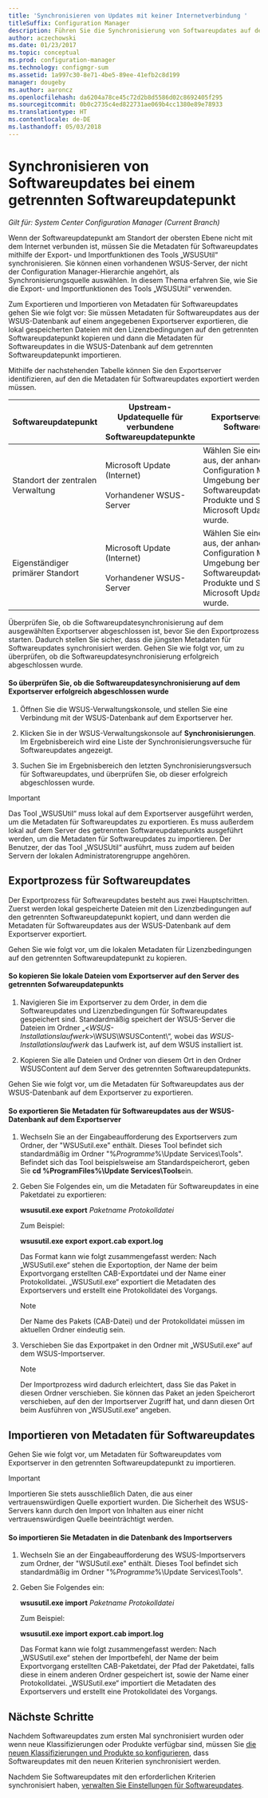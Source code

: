 ```yaml
---
title: 'Synchronisieren von Updates mit keiner Internetverbindung '
titleSuffix: Configuration Manager
description: Führen Sie die Synchronisierung von Softwareupdates auf dem obersten Softwareupdatepunkt aus, der nicht mit dem Internet verbunden ist.
author: aczechowski
ms.date: 01/23/2017
ms.topic: conceptual
ms.prod: configuration-manager
ms.technology: configmgr-sum
ms.assetid: 1a997c30-8e71-4be5-89ee-41efb2c8d199
manager: dougeby
ms.author: aaroncz
ms.openlocfilehash: da6204a78ce45c72d2b8d5586d02c8692405f295
ms.sourcegitcommit: 0b0c2735c4ed822731ae069b4cc1380e89e78933
ms.translationtype: HT
ms.contentlocale: de-DE
ms.lasthandoff: 05/03/2018
---
```

# <a name="synchronize-software-updates-from-a-disconnected-software-update-point"></a>Synchronisieren von Softwareupdates bei einem getrennten Softwareupdatepunkt  

*Gilt für: System Center Configuration Manager (Current Branch)*

 Wenn der Softwareupdatepunkt am Standort der obersten Ebene nicht mit dem Internet verbunden ist, müssen Sie die Metadaten für Softwareupdates mithilfe der Export- und Importfunktionen des Tools „WSUSUtil“ synchronisieren. Sie können einen vorhandenen WSUS-Server, der nicht der Configuration Manager-Hierarchie angehört, als Synchronisierungsquelle auswählen. In diesem Thema erfahren Sie, wie Sie die Export- und Importfunktionen des Tools „WSUSUtil“ verwenden.  

 Zum Exportieren und Importieren von Metadaten für Softwareupdates gehen Sie wie folgt vor: Sie müssen Metadaten für Softwareupdates aus der WSUS-Datenbank auf einem angegebenen Exportserver exportieren, die lokal gespeicherten Dateien mit den Lizenzbedingungen auf den getrennten Softwareupdatepunkt kopieren und dann die Metadaten für Softwareupdates in die WSUS-Datenbank auf dem getrennten Softwareupdatepunkt importieren.  

 Mithilfe der nachstehenden Tabelle können Sie den Exportserver identifizieren, auf den die Metadaten für Softwareupdates exportiert werden müssen.  

|Softwareupdatepunkt|Upstream-Updatequelle für verbundene Softwareupdatepunkte|Exportserver für getrennten Softwareupdatepunkt|  
|---------------------------|-----------------------------------------------------------------|------------------------------------------------------------|  
|Standort der zentralen Verwaltung|Microsoft Update (Internet)<br /><br /> Vorhandener WSUS-Server|Wählen Sie einen WSUS-Server aus, der anhand der in der Configuration Manager-Umgebung benötigten Softwareupdateklassifizierungen, Produkte und Sprachen mit Microsoft Update synchronisiert wurde.|  
|Eigenständiger primärer Standort|Microsoft Update (Internet)<br /><br /> Vorhandener WSUS-Server|Wählen Sie einen WSUS-Server aus, der anhand der in der Configuration Manager-Umgebung benötigten Softwareupdateklassifizierungen, Produkte und Sprachen mit Microsoft Update synchronisiert wurde.|  

 Überprüfen Sie, ob die Softwareupdatesynchronisierung auf dem ausgewählten Exportserver abgeschlossen ist, bevor Sie den Exportprozess starten. Dadurch stellen Sie sicher, dass die jüngsten Metadaten für Softwareupdates synchronisiert werden. Gehen Sie wie folgt vor, um zu überprüfen, ob die Softwareupdatesynchronisierung erfolgreich abgeschlossen wurde.  

#### <a name="to-verify-that-software-updates-synchronization-has-completed-successfully-on-the-export-server"></a>So überprüfen Sie, ob die Softwareupdatesynchronisierung auf dem Exportserver erfolgreich abgeschlossen wurde  

1.  Öffnen Sie die WSUS-Verwaltungskonsole, und stellen Sie eine Verbindung mit der WSUS-Datenbank auf dem Exportserver her.  

2.  Klicken Sie in der WSUS-Verwaltungskonsole auf **Synchronisierungen**. Im Ergebnisbereich wird eine Liste der Synchronisierungsversuche für Softwareupdates angezeigt.  

3.  Suchen Sie im Ergebnisbereich den letzten Synchronisierungsversuch für Softwareupdates, und überprüfen Sie, ob dieser erfolgreich abgeschlossen wurde.  

> [!IMPORTANT]  
>  Das Tool „WSUSUtil“ muss lokal auf dem Exportserver ausgeführt werden, um die Metadaten für Softwareupdates zu exportieren. Es muss außerdem lokal auf dem Server des getrennten Softwareupdatepunkts ausgeführt werden, um die Metadaten für Softwareupdates zu importieren. Der Benutzer, der das Tool „WSUSUtil“ ausführt, muss zudem auf beiden Servern der lokalen Administratorengruppe angehören.  

## <a name="export-process-for-software-updates"></a>Exportprozess für Softwareupdates  
 Der Exportprozess für Softwareupdates besteht aus zwei Hauptschritten. Zuerst werden lokal gespeicherte Dateien mit den Lizenzbedingungen auf den getrennten Softwareupdatepunkt kopiert, und dann werden die Metadaten für Softwareupdates aus der WSUS-Datenbank auf dem Exportserver exportiert.  

 Gehen Sie wie folgt vor, um die lokalen Metadaten für Lizenzbedingungen auf den getrennten Softwareupdatepunkt zu kopieren.  

#### <a name="to-copy-local-files-from-the-export-server-to-the-disconnected-software-update-point-server"></a>So kopieren Sie lokale Dateien vom Exportserver auf den Server des getrennten Sofwareupdatepunkts  

1.  Navigieren Sie im Exportserver zu dem Order, in dem die Softwareupdates und Lizenzbedingungen für Softwareupdates gespeichert sind. Standardmäßig speichert der WSUS-Server die Dateien im Ordner „<*WSUS-Installationslaufwerk*>\WSUS\WSUSContent\\“, wobei das *WSUS-Installationslaufwerk* das Laufwerk ist, auf dem WSUS installiert ist.  

2.  Kopieren Sie alle Dateien und Ordner von diesem Ort in den Ordner WSUSContent auf dem Server des getrennten Softwareupdatepunkts.  

 Gehen Sie wie folgt vor, um die Metadaten für Softwareupdates aus der WSUS-Datenbank auf dem Exportserver zu exportieren.  

#### <a name="to-export-software-updates-metadata-from-the-wsus-database-on-the-export-server"></a>So exportieren Sie Metadaten für Softwareupdates aus der WSUS-Datenbank auf dem Exportserver  

1.  Wechseln Sie an der Eingabeaufforderung des Exportservers zum Ordner, der "WSUSutil.exe" enthält. Dieses Tool befindet sich standardmäßig im Ordner "%*Programme*%\Update Services\Tools". Befindet sich das Tool beispielsweise am Standardspeicherort, geben Sie **cd %ProgramFiles%\Update Services\Tools**ein.  

2.  Geben Sie Folgendes ein, um die Metadaten für Softwareupdates in eine Paketdatei zu exportieren:  

     **wsusutil.exe export**  *Paketname*  *Protokolldatei*  

     Zum Beispiel:  

     **wsusutil.exe export export.cab export.log**  

     Das Format kann wie folgt zusammengefasst werden: Nach „WSUSutil.exe“ stehen die Exportoption, der Name der beim Exportvorgang erstellten CAB-Exportdatei und der Name einer Protokolldatei. „WSUSutil.exe“ exportiert die Metadaten des Exportservers und erstellt eine Protokolldatei des Vorgangs.  

    > [!NOTE]  
    >  Der Name des Pakets (CAB-Datei) und der Protokolldatei müssen im aktuellen Ordner eindeutig sein.  

3.  Verschieben Sie das Exportpaket in den Ordner mit „WSUSutil.exe“ auf dem WSUS-Importserver.  

    > [!NOTE]  
    >  Der Importprozess wird dadurch erleichtert, dass Sie das Paket in diesen Ordner verschieben. Sie können das Paket an jeden Speicherort verschieben, auf den der Importserver Zugriff hat, und dann diesen Ort beim Ausführen von „WSUSutil.exe“ angeben.  

## <a name="import-software-updates-metadata"></a>Importieren von Metadaten für Softwareupdates  
 Gehen Sie wie folgt vor, um Metadaten für Softwareupdates vom Exportserver in den getrennten Softwareupdatepunkt zu importieren.  

> [!IMPORTANT]  
>  Importieren Sie stets ausschließlich Daten, die aus einer vertrauenswürdigen Quelle exportiert wurden. Die Sicherheit des WSUS-Servers kann durch den Import von Inhalten aus einer nicht vertrauenswürdigen Quelle beeinträchtigt werden.  

#### <a name="to-import-metadata-to-the-database-of-the-import-server"></a>So importieren Sie Metadaten in die Datenbank des Importservers  

1.  Wechseln Sie an der Eingabeaufforderung des WSUS-Importservers zum Ordner, der "WSUSutil.exe" enthält. Dieses Tool befindet sich standardmäßig im Ordner "%*Programme*%\Update Services\Tools".  

2.  Geben Sie Folgendes ein:  

     **wsusutil.exe import**  *Paketname*  *Protokolldatei*  

     Zum Beispiel:  

     **wsusutil.exe import export.cab import.log**  

     Das Format kann wie folgt zusammengefasst werden: Nach „WSUSutil.exe“ stehen der Importbefehl, der Name der beim Exportvorgang erstellten CAB-Paketdatei, der Pfad der Paketdatei, falls diese in einem anderen Ordner gespeichert ist, sowie der Name einer Protokolldatei. „WSUSutil.exe“ importiert die Metadaten des Exportservers und erstellt eine Protokolldatei des Vorgangs.  

## <a name="next-steps"></a>Nächste Schritte
Nachdem Softwareupdates zum ersten Mal synchronisiert wurden oder wenn neue Klassifizierungen oder Produkte verfügbar sind, müssen Sie [die neuen Klassifizierungen und Produkte so konfigurieren](configure-classifications-and-products.md), dass Softwareupdates mit den neuen Kriterien synchronisiert werden.

Nachdem Sie Softwareupdates mit den erforderlichen Kriterien synchronisiert haben, [verwalten Sie Einstellungen für Softwareupdates](manage-settings-for-software-updates.md).  
